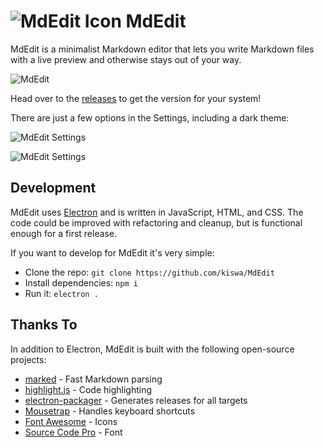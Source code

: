 # ![MdEdit Icon](../assets/icon.png) MdEdit

MdEdit is a minimalist Markdown editor that lets you write Markdown files with a live preview and otherwise stays out of your way.

![MdEdit](../.github/MdEdit.png)

Head over to the [releases](https://github.com/kiswa/MdEdit/releases) to get the version for your system!

There are just a few options in the Settings, including a dark theme:

![MdEdit Settings](../.github/MdEdit_settings.png)

![MdEdit Settings](../.github/MdEdit_settings_dark.png)

## Development

MdEdit uses [Electron](https://electron.atom.io/) and is written in JavaScript, HTML, and CSS. The code could be improved with refactoring and cleanup, but is functional enough for a first release.

If you want to develop for MdEdit it's very simple:

 * Clone the repo: `git clone https://github.com/kiswa/MdEdit`
 * Install dependencies: `npm i`
 * Run it: `electron .`

## Thanks To

In addition to Electron, MdEdit is built with the following open-source projects:

 * [marked](https://github.com/chjj/marked) - Fast Markdown parsing
 * [highlight.js](https://github.com/isagalaev/highlight.js) - Code highlighting
 * [electron-packager](https://github.com/electron-userland/electron-packager) - Generates releases for all targets
 * [Mousetrap](https://github.com/ccampbell/mousetrap) - Handles keyboard shortcuts
 * [Font Awesome](http://fontawesome.io/) - Icons
 * [Source Code Pro](https://github.com/adobe-fonts/source-code-pro) - Font